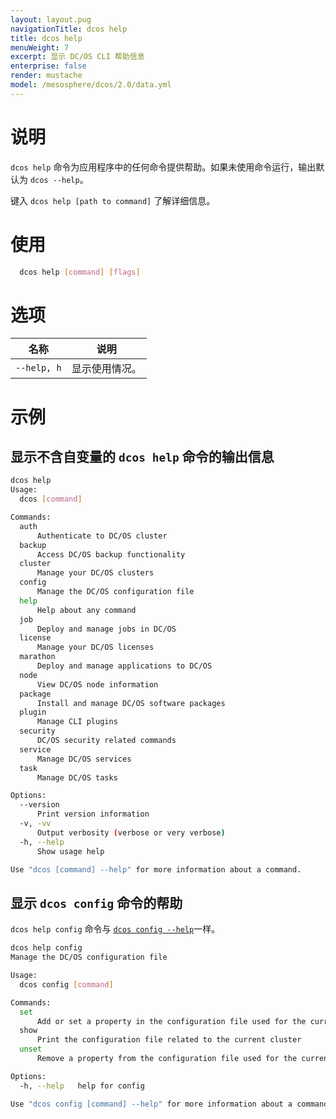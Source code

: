 ```yaml
---
layout: layout.pug
navigationTitle: dcos help
title: dcos help
menuWeight: 7
excerpt: 显示 DC/OS CLI 帮助信息
enterprise: false
render: mustache
model: /mesosphere/dcos/2.0/data.yml
---
```


# 说明
`dcos help` 命令为应用程序中的任何命令提供帮助。如果未使用命令运行，输出默认为 `dcos --help`。

键入 `dcos help [path to command]` 了解详细信息。

# 使用

```bash
  dcos help [command] [flags]
```
# 选项


| 名称 | 说明 |
|---------|-------------|
| `--help, h` | 显示使用情况。|



# 示例

## 显示不含自变量的 `dcos help` 命令的输出信息

```bash
dcos help
Usage:
  dcos [command]

Commands:
  auth
      Authenticate to DC/OS cluster
  backup
      Access DC/OS backup functionality
  cluster
      Manage your DC/OS clusters
  config
      Manage the DC/OS configuration file
  help
      Help about any command
  job
      Deploy and manage jobs in DC/OS
  license
      Manage your DC/OS licenses
  marathon
      Deploy and manage applications to DC/OS
  node
      View DC/OS node information
  package
      Install and manage DC/OS software packages
  plugin
      Manage CLI plugins
  security
      DC/OS security related commands
  service
      Manage DC/OS services
  task
      Manage DC/OS tasks

Options:
  --version
      Print version information
  -v, -vv
      Output verbosity (verbose or very verbose)
  -h, --help
      Show usage help

Use "dcos [command] --help" for more information about a command.
```

## 显示 `dcos config` 命令的帮助

`dcos help config` 命令与 [`dcos config --help`](/mesosphere/dcos/2.0/cli/command-reference/dcos-config/)一样。

```bash
dcos help config
Manage the DC/OS configuration file

Usage:
  dcos config [command]

Commands:
  set
      Add or set a property in the configuration file used for the current cluster
  show
      Print the configuration file related to the current cluster
  unset
      Remove a property from the configuration file used for the current cluster

Options:
  -h, --help   help for config

Use "dcos config [command] --help" for more information about a command.
```
